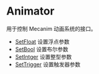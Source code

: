 # Animator

用于控制 Mecanim 动画系统的接口。

* [SetFloat](./SetFloat.md) 设置浮点参数
* [SetBool](./SetBool.md) 设置布尔参数
* [SetIntger](./SetInteger.md) 设置整型参数
* [SetTrigger](./SetTrigger.md) 设置触发器参数